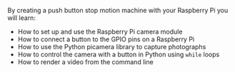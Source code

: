 By creating a push button stop motion machine with your Raspberry Pi you will learn:

- How to set up and use the Raspberry Pi camera module
- How to connect a button to the GPIO pins on a Raspberry Pi
- How to use the Python picamera library to capture photographs
- How to control the camera with a button in Python using `while` loops
- How to render a video from the command line
